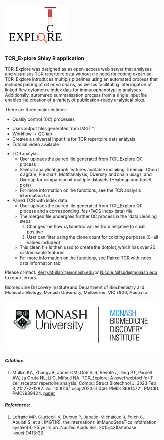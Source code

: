 <img src="www/Logo.png" width="200">

### TCR_Explore Shiny R application

TCR_Explore was designed as an open-access web server that analyses and visualises TCR repertoire data without the need for coding expertise. TCR_Explore introduces multiple pipelines using an automated process that includes pairing of αβ or γδ chains, as well as facilitating interrogation of linked flow cytometric index data for immunophenotyping analyses. Additionally, automated summarisation process from a single input file enables the creation of a variety of publication-ready analytical plots. 

There are three main sections:
- Quality control (QC) processes
 + Uses output files generated from IMGT^1
 + Workflow → QC tab
 + Creates a universal input file for TCR repertoire data analysis
 + Tutorial video available
- TCR analysis 
    + User uploads the paired file generated from TCR_Explore QC process
    + Several analytical graph features available including Treemap, Chord diagram, Pie chart, Motif analysis, Diversity and chain usage, and Overlap for comparison of multiple datasets (Heatmap and Upset plots)
    + For more information on the functions, see the TCR analysis information tab
- Paired TCR with Index data 
    + User uploads the paired file generated from TCR_Explore QC process and a corresponding .fcs (FACS index data) file
    + The merged file undergoes further QC process in the 'data cleaning steps'
        1. Changes the flow cytometric values from negative to small positive 
        2. User can filter using the clone count for coloring purposes (0=all values included)
    + This clean file is then used to create the dotplot, which has over 20 customisable features
    + For more information on the functions, see Paired TCR with Index data information tab

Please contact: Kerry.Mullan1@monash.edu or Nicole.Mifsud@monash.edu to report errors.

Biomedicine Discovery Institute and Department of Biochemistry and Molecular Biology, Monash University, Melbourne, VIC 3800, Australia

<img src="www/Monash-BDI-logo-2016-1.png" width="600">

##### Citation:

1. Mullan KA, Zhang JB, Jones CM, Goh SJR, Revote J, Illing PT, Purcell AW, La Gruta NL, Li C, Mifsud NA. TCR_Explore: A novel webtool for T cell receptor repertoire analysis. Comput Struct Biotechnol J. 2023 Feb 3;21:1272-1282. doi: 10.1016/j.csbj.2023.01.046. PMID: 36814721; PMCID: PMC9939424.
[paper](https://www.sciencedirect.com/science/article/pii/S2001037023000466)


##### References:
1.	Lefranc MP, Giudicelli V, Duroux P, Jabado-Michaloud J, Folch G, Aouinti S, et al. IMGT(R), the international ImMunoGeneTics information system(R) 25 years on. Nucleic Acids Res. 2015;43(Database issue):D413-22.

